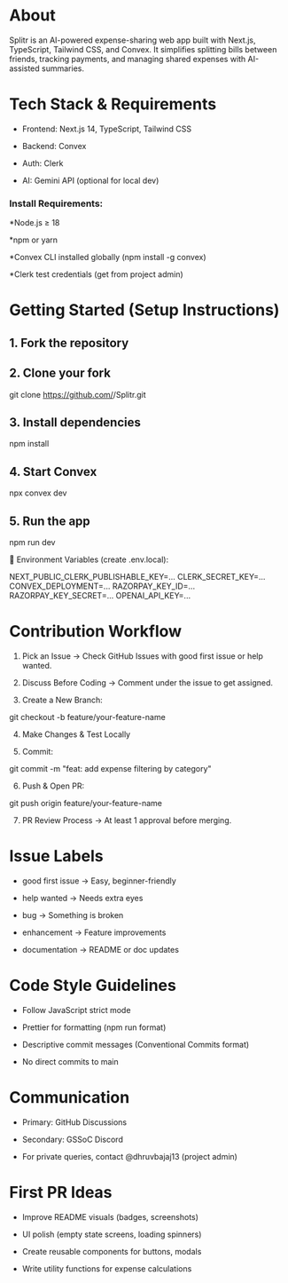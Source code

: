 # About
Splitr is an AI-powered expense-sharing web app built with Next.js, TypeScript, Tailwind CSS, and Convex.
It simplifies splitting bills between friends, tracking payments, and managing shared expenses with AI-assisted summaries.

# Tech Stack & Requirements

* Frontend: Next.js 14, TypeScript, Tailwind CSS

* Backend: Convex

* Auth: Clerk

* AI: Gemini API (optional for local dev)


### Install Requirements:

*Node.js ≥ 18

*npm or yarn

*Convex CLI installed globally (npm install -g convex)

*Clerk test credentials (get from project admin)

# Getting Started (Setup Instructions)

## 1. Fork the repository
## 2. Clone your fork
git clone https://github.com/<your-username>/Splitr.git

## 3. Install dependencies
npm install

## 4. Start Convex
npx convex dev

## 5. Run the app
npm run dev

🔹 Environment Variables (create .env.local):

NEXT_PUBLIC_CLERK_PUBLISHABLE_KEY=...
CLERK_SECRET_KEY=...
CONVEX_DEPLOYMENT=...
RAZORPAY_KEY_ID=...
RAZORPAY_KEY_SECRET=...
OPENAI_API_KEY=...

# Contribution Workflow

1. Pick an Issue → Check GitHub Issues with good first issue or help wanted.


2. Discuss Before Coding → Comment under the issue to get assigned.


3. Create a New Branch:

git checkout -b feature/your-feature-name


4. Make Changes & Test Locally


5. Commit:

git commit -m "feat: add expense filtering by category"


6. Push & Open PR:

git push origin feature/your-feature-name


7. PR Review Process → At least 1 approval before merging.

# Issue Labels

* good first issue → Easy, beginner-friendly

* help wanted → Needs extra eyes

* bug → Something is broken

* enhancement → Feature improvements

* documentation → README or doc updates

# Code Style Guidelines

* Follow JavaScript strict mode

* Prettier for formatting (npm run format)

* Descriptive commit messages (Conventional Commits format)

* No direct commits to main


# Communication

* Primary: GitHub Discussions

* Secondary: GSSoC Discord

* For private queries, contact @dhruvbajaj13 (project admin)


# First PR Ideas

* Improve README visuals (badges, screenshots)

* UI polish (empty state screens, loading spinners)

* Create reusable components for buttons, modals

* Write utility functions for expense calculations
